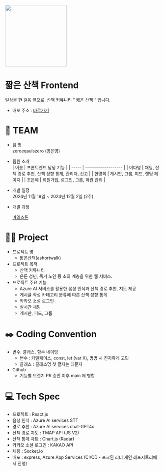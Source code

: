 
<img src="https://github.com/user-attachments/assets/e11880de-7f4c-428d-9ee8-bac6a70e0efd" width="200" height="200">

# 짧은 산책 Frontend

일상을 한 걸음 앞으로, 산책 커뮤니티 “ 짧은 산책 “ 입니다.

- 배포 주소 : [바로가기](https://ashortwalk-gkd3dvdpfcexb0ce.koreacentral-01.azurewebsites.net/)

# 👟 TEAM

- 팀 명  
  zeroeqaulszero (영은영)
- 팀원 소개  
  | 이름 | 프론트엔드 담당 기능 |
  | ----- | ------------------- | 
  | 이다영 | 채팅, 산책 경로 추천, 산책 성향 통계, 관리자, 신고 |
  | 한영희 | 게시판, 그룹, 피드, 랜딩 페이지 |
  | 조은혜 | 회원가입, 로그인, 그룹, 회원 관리 |
 

- 개발 일정  
  2024년 11월 19일 ~ 2024년 12월 2일 (2주)

- 개발 과정  

  [마일스톤](https://docs.google.com/spreadsheets/d/1SSaSrOxuqmxmiVsNv_Pw6xuxpjbTNivPiRzatUcC_YY/edit?gid=0#gid=0)

# 🏃‍♀️ Project

- 프로젝트 명  
  - 짧은산책(ashortwalk)  
- 프로젝트 목적  
  - 산책 커뮤니티  
  - 은둔 청년, 독거 노인 등 소외 계층을 위한 웹 서비스.  
- 프로젝트 주요 기능  
  - Azure AI 서비스를 활용한 음성 인식과 산책 경로 추천, 지도 제공  
  - 게시글 작성 카테고리 분류에 따른 산책 성향 통계  
  - 카카오 소셜 로그인  
  - 실시간 채팅  
  - 게시판, 피드, 그룹     

# ✒️ Coding Convention   

- 변수, 클래스, 함수 네이밍  
  - 변수 : 카멜케이스, const, let (var X), 명명 시 진지하게 고민  
  - 클래스 : 클래스명 첫 글자는 대문자  
- Github  
  - 기능별 브랜치 PR 승인 이후 main 에 병합  

# 💻 Tech Spec

- 프로젝트 : React.js  
- 음성 인식 : Azure AI services STT  
- 경로 추천 : Azure AI services chat-GPT4o  
- 산책 경로 지도 : TMAP API (JS V2)  
- 산책 통계 차트 : Chart.js (Radar)  
- 카카오 소셜 로그인 : KAKAO API  
- 채팅 : Socket.io  
- 배포 : express, Azure App Services (CI/CD - 포크된 리더 개인 레포지토리에서 진행)  

